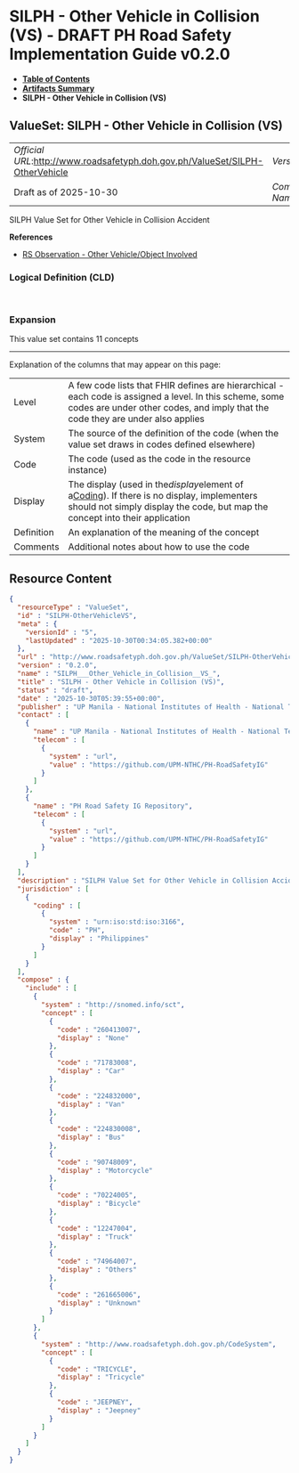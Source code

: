 # SILPH - Other Vehicle in Collision (VS) - DRAFT PH Road Safety Implementation Guide v0.2.0

* [**Table of Contents**](toc.md)
* [**Artifacts Summary**](artifacts.md)
* **SILPH - Other Vehicle in Collision (VS)**

## ValueSet: SILPH - Other Vehicle in Collision (VS) 

| | |
| :--- | :--- |
| *Official URL*:http://www.roadsafetyph.doh.gov.ph/ValueSet/SILPH-OtherVehicle | *Version*:0.2.0 |
| Draft as of 2025-10-30 | *Computable Name*:SILPH___Other_Vehicle_in_Collision__VS_ |

 
SILPH Value Set for Other Vehicle in Collision Accident 

 **References** 

* [RS Observation - Other Vehicle/Object Involved](StructureDefinition-rs-observation-other-vehicle.md)

### Logical Definition (CLD)

 

### Expansion

This value set contains 11 concepts

-------

 Explanation of the columns that may appear on this page: 

| | |
| :--- | :--- |
| Level | A few code lists that FHIR defines are hierarchical - each code is assigned a level. In this scheme, some codes are under other codes, and imply that the code they are under also applies |
| System | The source of the definition of the code (when the value set draws in codes defined elsewhere) |
| Code | The code (used as the code in the resource instance) |
| Display | The display (used in the*display*element of a[Coding](http://hl7.org/fhir/R4/datatypes.html#Coding)). If there is no display, implementers should not simply display the code, but map the concept into their application |
| Definition | An explanation of the meaning of the concept |
| Comments | Additional notes about how to use the code |



## Resource Content

```json
{
  "resourceType" : "ValueSet",
  "id" : "SILPH-OtherVehicleVS",
  "meta" : {
    "versionId" : "5",
    "lastUpdated" : "2025-10-30T00:34:05.382+00:00"
  },
  "url" : "http://www.roadsafetyph.doh.gov.ph/ValueSet/SILPH-OtherVehicle",
  "version" : "0.2.0",
  "name" : "SILPH___Other_Vehicle_in_Collision__VS_",
  "title" : "SILPH - Other Vehicle in Collision (VS)",
  "status" : "draft",
  "date" : "2025-10-30T05:39:55+00:00",
  "publisher" : "UP Manila - National Institutes of Health - National Telehealth Center",
  "contact" : [
    {
      "name" : "UP Manila - National Institutes of Health - National Telehealth Center",
      "telecom" : [
        {
          "system" : "url",
          "value" : "https://github.com/UPM-NTHC/PH-RoadSafetyIG"
        }
      ]
    },
    {
      "name" : "PH Road Safety IG Repository",
      "telecom" : [
        {
          "system" : "url",
          "value" : "https://github.com/UPM-NTHC/PH-RoadSafetyIG"
        }
      ]
    }
  ],
  "description" : "SILPH Value Set for Other Vehicle in Collision Accident",
  "jurisdiction" : [
    {
      "coding" : [
        {
          "system" : "urn:iso:std:iso:3166",
          "code" : "PH",
          "display" : "Philippines"
        }
      ]
    }
  ],
  "compose" : {
    "include" : [
      {
        "system" : "http://snomed.info/sct",
        "concept" : [
          {
            "code" : "260413007",
            "display" : "None"
          },
          {
            "code" : "71783008",
            "display" : "Car"
          },
          {
            "code" : "224832000",
            "display" : "Van"
          },
          {
            "code" : "224830008",
            "display" : "Bus"
          },
          {
            "code" : "90748009",
            "display" : "Motorcycle"
          },
          {
            "code" : "70224005",
            "display" : "Bicycle"
          },
          {
            "code" : "12247004",
            "display" : "Truck"
          },
          {
            "code" : "74964007",
            "display" : "Others"
          },
          {
            "code" : "261665006",
            "display" : "Unknown"
          }
        ]
      },
      {
        "system" : "http://www.roadsafetyph.doh.gov.ph/CodeSystem",
        "concept" : [
          {
            "code" : "TRICYCLE",
            "display" : "Tricycle"
          },
          {
            "code" : "JEEPNEY",
            "display" : "Jeepney"
          }
        ]
      }
    ]
  }
}

```
